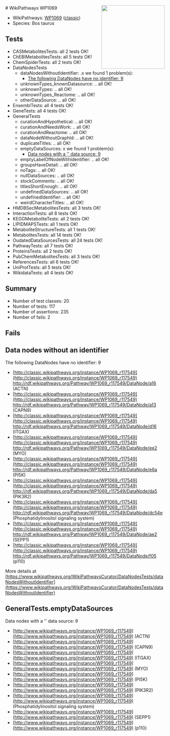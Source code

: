 <img style="float: right; width: 200px" src="https://upload.wikimedia.org/wikipedia/commons/thumb/8/83/Wplogo_with_text_500.png/640px-Wplogo_with_text_500.png" />
# WikiPathways WP1069

* WikiPathways: [WP1069](https://wikipathways.org/pathways/WP1069) ([classic](https://classic.wikipathways.org/instance/WP1069))
* Species: Bos taurus
## Tests
* CASMetabolitesTests: all 2 tests OK!
* ChEBIMetabolitesTests: all 5 tests OK!
* ChemSpiderTests: all 2 tests OK!
* DataNodesTests
    * dataNodesWithoutIdentifier: .x we found 1 problem(s):
        * [The following DataNodes have no identifier: 9](#d2d32fa8)
    * unknownTypes_knownDatasource: .. all OK!
    * unknownTypes: .. all OK!
    * unknownTypes_Reactome: .. all OK!
    * otherDataSource: .. all OK!
* EnsemblTests: all 4 tests OK!
* GeneTests: all 4 tests OK!
* GeneralTests
    * curationAndHypothetical: .. all OK!
    * curationAndNeedsWork: .. all OK!
    * curationAndReactome: .. all OK!
    * dataNodeWithoutGraphId: .. all OK!
    * duplicateTitles: .. all OK!
    * emptyDataSources: x we found 1 problem(s):
        * [Data nodes with a '' data source: 9](#3d121fd4)
    * emptyLabelOfNodeWithIdentifier: .. all OK!
    * groupsHaveDetail: .. all OK!
    * noTags: .. all OK!
    * nullDataSources: .. all OK!
    * stockComments: .. all OK!
    * titlesShortEnough: .. all OK!
    * undefinedDataSources: .. all OK!
    * undefinedIdentifier: .. all OK!
    * weirdCharacterTitles: .. all OK!
* HMDBSecMetabolitesTests: all 3 tests OK!
* InteractionTests: all 8 tests OK!
* KEGGMetaboliteTests: all 2 tests OK!
* LIPIDMAPSTests: all 1 tests OK!
* MetaboliteStructureTests: all 1 tests OK!
* MetabolitesTests: all 14 tests OK!
* OudatedDataSourcesTests: all 24 tests OK!
* PathwayTests: all 7 tests OK!
* ProteinsTests: all 2 tests OK!
* PubChemMetabolitesTests: all 3 tests OK!
* ReferencesTests: all 6 tests OK!
* UniProtTests: all 5 tests OK!
* WikidataTests: all 4 tests OK!


## Summary

* Number of test classes: 20
* Number of tests: 117
* Number of assertions: 235
* Number of fails: 2

## Fails

<a name="d2d32fa8" />

## Data nodes without an identifier

The following DataNodes have no identifier: 9

* [http://classic.wikipathways.org/instance/WP1069_r117549](http://classic.wikipathways.org/instance/WP1069_r117549) http://rdf.wikipathways.org/Pathway/WP1069_r117549/DataNode/a16 (ACTN)
* [http://classic.wikipathways.org/instance/WP1069_r117549](http://classic.wikipathways.org/instance/WP1069_r117549) http://rdf.wikipathways.org/Pathway/WP1069_r117549/DataNode/a13 (CAPN9)
* [http://classic.wikipathways.org/instance/WP1069_r117549](http://classic.wikipathways.org/instance/WP1069_r117549) http://rdf.wikipathways.org/Pathway/WP1069_r117549/DataNode/d16 (ITGAX)
* [http://classic.wikipathways.org/instance/WP1069_r117549](http://classic.wikipathways.org/instance/WP1069_r117549) http://rdf.wikipathways.org/Pathway/WP1069_r117549/DataNode/ee2 (MYO)
* [http://classic.wikipathways.org/instance/WP1069_r117549](http://classic.wikipathways.org/instance/WP1069_r117549) http://rdf.wikipathways.org/Pathway/WP1069_r117549/DataNode/e6a (PI5K)
* [http://classic.wikipathways.org/instance/WP1069_r117549](http://classic.wikipathways.org/instance/WP1069_r117549) http://rdf.wikipathways.org/Pathway/WP1069_r117549/DataNode/da5 (PIK3R2)
* [http://classic.wikipathways.org/instance/WP1069_r117549](http://classic.wikipathways.org/instance/WP1069_r117549) http://rdf.wikipathways.org/Pathway/WP1069_r117549/DataNode/dc54e (Phosphatidylinositol
signaling system)
* [http://classic.wikipathways.org/instance/WP1069_r117549](http://classic.wikipathways.org/instance/WP1069_r117549) http://rdf.wikipathways.org/Pathway/WP1069_r117549/DataNode/ae2 (SEPP1)
* [http://classic.wikipathways.org/instance/WP1069_r117549](http://classic.wikipathways.org/instance/WP1069_r117549) http://rdf.wikipathways.org/Pathway/WP1069_r117549/DataNode/f05 (p110)


More details at [https://www.wikipathways.org/WikiPathwaysCurator/DataNodesTests/dataNodesWithoutIdentifier](https://www.wikipathways.org/WikiPathwaysCurator/DataNodesTests/dataNodesWithoutIdentifier)

<a name="3d121fd4" />

## GeneralTests.emptyDataSources

Data nodes with a '' data source: 9

* [http://www.wikipathways.org/instance/WP1069_r117549](http://www.wikipathways.org/instance/WP1069_r117549) (ACTN)
* [http://www.wikipathways.org/instance/WP1069_r117549](http://www.wikipathways.org/instance/WP1069_r117549) (CAPN9)
* [http://www.wikipathways.org/instance/WP1069_r117549](http://www.wikipathways.org/instance/WP1069_r117549) (ITGAX)
* [http://www.wikipathways.org/instance/WP1069_r117549](http://www.wikipathways.org/instance/WP1069_r117549) (MYO)
* [http://www.wikipathways.org/instance/WP1069_r117549](http://www.wikipathways.org/instance/WP1069_r117549) (PI5K)
* [http://www.wikipathways.org/instance/WP1069_r117549](http://www.wikipathways.org/instance/WP1069_r117549) (PIK3R2)
* [http://www.wikipathways.org/instance/WP1069_r117549](http://www.wikipathways.org/instance/WP1069_r117549) (Phosphatidylinositol
signaling system)
* [http://www.wikipathways.org/instance/WP1069_r117549](http://www.wikipathways.org/instance/WP1069_r117549) (SEPP1)
* [http://www.wikipathways.org/instance/WP1069_r117549](http://www.wikipathways.org/instance/WP1069_r117549) (p110)


